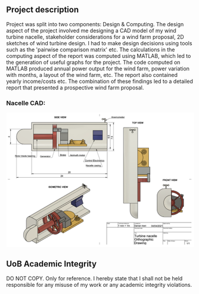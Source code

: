 ## Project description

Project was split into two components: Design & Computing. The design aspect of the project involved me designing a CAD model of my wind turbine nacelle, stakeholder considerations for a wind farm proposal, 2D sketches of wind turbine design. I had to make design decisions using tools such as the 'pairwise comparison matrix' etc. The calculations in the computing aspect of the report was computed using MATLAB, which led to the generation of useful graphs for the project. The code computed on MATLAB produced annual power output for the wind farm, power variation with months, a layout of the wind farm, etc. The report also contained yearly income/costs etc. The combination of these findings led to a detailed report that presented a prospective wind farm proposal.

### Nacelle CAD:
![nacelle](./docs/nacelle.png)

## UoB Academic Integrity

DO NOT COPY. Only for reference. I hereby state that I shall not be held responsible for any misuse of my work or any academic integrity violations.
